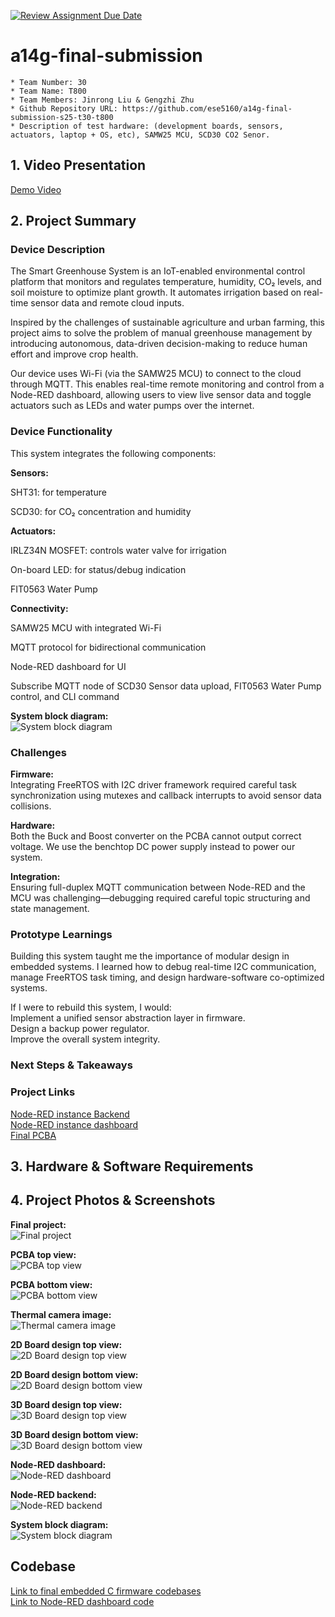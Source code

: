 [![Review Assignment Due Date](https://classroom.github.com/assets/deadline-readme-button-22041afd0340ce965d47ae6ef1cefeee28c7c493a6346c4f15d667ab976d596c.svg)](https://classroom.github.com/a/AlBFWSQg)
# a14g-final-submission

    * Team Number: 30
    * Team Name: T800
    * Team Members: Jinrong Liu & Gengzhi Zhu
    * Github Repository URL: https://github.com/ese5160/a14g-final-submission-s25-t30-t800
    * Description of test hardware: (development boards, sensors, actuators, laptop + OS, etc), SAMW25 MCU, SCD30 CO2 Senor.

## 1. Video Presentation
[Demo Video](https://youtu.be/FQzuduFb5-4)

## 2. Project Summary
### Device Description
The Smart Greenhouse System is an IoT-enabled environmental control platform that monitors and regulates temperature, humidity, CO₂ levels, and soil moisture to optimize plant growth. It automates irrigation based on real-time sensor data and remote cloud inputs.  

Inspired by the challenges of sustainable agriculture and urban farming, this project aims to solve the problem of manual greenhouse management by introducing autonomous, data-driven decision-making to reduce human effort and improve crop health.  

Our device uses Wi-Fi (via the SAMW25 MCU) to connect to the cloud through MQTT. This enables real-time remote monitoring and control from a Node-RED dashboard, allowing users to view live sensor data and toggle actuators such as LEDs and water pumps over the internet.  

### Device Functionality
This system integrates the following components:  

**Sensors:**  

SHT31: for temperature  

SCD30: for CO₂ concentration  and humidity  


**Actuators:**    

IRLZ34N MOSFET: controls water valve for irrigation  

On-board LED: for status/debug indication  

FIT0563 Water Pump  

**Connectivity:**    

SAMW25 MCU with integrated Wi-Fi  

MQTT protocol for bidirectional communication  

Node-RED dashboard for UI  

Subscribe MQTT node of SCD30 Sensor data upload, FIT0563 Water Pump control, and CLI command  

**System block diagram:**    
![System block diagram](https://github.com/ese5160/a14g-final-submission-s25-t30-t800/blob/main/images/detail%20block%20diagram.png)

### Challenges
**Firmware:**    
Integrating FreeRTOS with I2C driver framework required careful task synchronization using mutexes and callback interrupts to avoid sensor data collisions.  

**Hardware:**    
Both the Buck and Boost converter on the PCBA cannot output correct voltage. We use the benchtop DC power supply instead to power our system.  

**Integration:**    
Ensuring full-duplex MQTT communication between Node-RED and the MCU was challenging—debugging required careful topic structuring and state management.  
### Prototype Learnings
Building this system taught me the importance of modular design in embedded systems. I learned how to debug real-time I2C communication, manage FreeRTOS task timing, and design hardware-software co-optimized systems.  

If I were to rebuild this system, I would:  
Implement a unified sensor abstraction layer in firmware.  
Design a backup power regulator.  
Improve the overall system integrity.   
### Next Steps & Takeaways

### Project Links

[Node-RED instance Backend](http://172.191.97.168:1880/#flow/tab_greenhouse)  
[Node-RED instance dashboard](http://172.191.97.168:1880/ui/#!/1?socketid=zouAJPODBevSTZA9AAA9)  
[Final PCBA](https://upenn-eselabs.365.altium.com/designs/E5187DEE-6EC9-4D4B-8E06-A8892717EEDD#design)  

## 3. Hardware & Software Requirements

## 4. Project Photos & Screenshots
**Final project:**    
![Final project](https://github.com/ese5160/a14g-final-submission-s25-t30-t800/blob/main/images/finalproject.jpg)

**PCBA top view:**    
![PCBA top view](https://github.com/ese5160/a14g-final-submission-s25-t30-t800/blob/main/images/pcb_top.jfif)

**PCBA bottom view:**    
![PCBA bottom view](https://github.com/ese5160/a14g-final-submission-s25-t30-t800/blob/main/images/pcb_button.jfif)

**Thermal camera image:**    
![Thermal camera image](https://github.com/ese5160/a14g-final-submission-s25-t30-t800/blob/main/images/thermal.jfif)

**2D Board design top view:**    
![2D Board design top view](https://github.com/ese5160/a14g-final-submission-s25-t30-t800/blob/main/images/pcb2d_front.png)

**2D Board design bottom view:**    
![2D Board design bottom view](https://github.com/ese5160/a14g-final-submission-s25-t30-t800/blob/main/images/pcb2d_back.png)

**3D Board design top view:**    
![3D Board design top view](https://github.com/ese5160/a14g-final-submission-s25-t30-t800/blob/main/images/pcb3d_front.png)

**3D Board design bottom view:**    
![3D Board design bottom view](https://github.com/ese5160/a14g-final-submission-s25-t30-t800/blob/main/images/pcb3d_back.png)

**Node-RED dashboard:**    
![Node-RED dashboard](https://github.com/ese5160/a14g-final-submission-s25-t30-t800/blob/main/images/nodered_dashold.png)

**Node-RED backend:**    
![Node-RED backend](https://github.com/ese5160/a14g-final-submission-s25-t30-t800/blob/main/images/nodered_backend.png)

**System block diagram:**    
![System block diagram](https://github.com/ese5160/a14g-final-submission-s25-t30-t800/blob/main/images/detail%20block%20diagram.png)


## Codebase

[Link to final embedded C firmware codebases](https://github.com/ese5160/final-project-t30-t800)  
[Link to Node-RED dashboard code](https://github.com/ese5160/final-project-t30-t800/tree/main/Node-RED)


